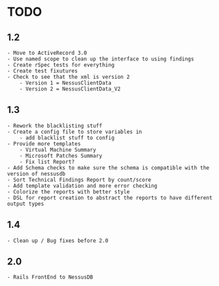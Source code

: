 TODO
===

1.2
---
	- Move to ActiveRecord 3.0
	- Use named scope to clean up the interface to using findings
	- Create rSpec tests for everything
	- Create test fixutures
	- Check to see that the xml is version 2
		- Version 1 = NessusClientData
		- Version 2 = NessusClientData_V2
	
1.3
---
	- Rework the blacklisting stuff
	- Create a config file to store variables in
		- add blacklist stuff to config
	- Provide more templates
		- Virtual Machine Summary
		- Microsoft Patches Summary
		- Fix list Report?
	- Add Schema checks to make sure the schema is compatible with the version of nessusdb
	- Sort Technical Findings Report by count/score	
	- Add template validation and more error checking
	- Colorize the reports with better style
	- DSL for report creation to abstract the reports to have different output types

1.4
---
	- Clean up / Bug fixes before 2.0

2.0
---
	- Rails FrontEnd to NessusDB
